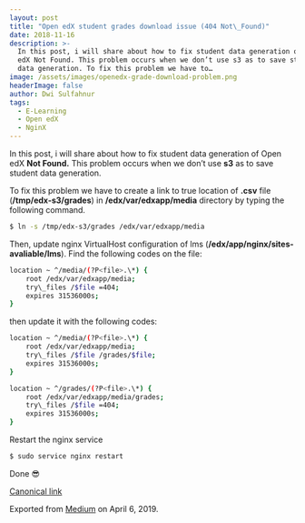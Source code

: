 ```yaml
---
layout: post
title: "Open edX student grades download issue (404 Not\_Found)"
date: 2018-11-16
description: >-
  In this post, i will share about how to fix student data generation of Open
  edX Not Found. This problem occurs when we don’t use s3 as to save student
  data generation. To fix this problem we have to…
image: /assets/images/openedx-grade-download-problem.png
headerImage: false
author: Dwi Sulfahnur
tags:
  - E-Learning
  - Open edX
  - NginX
---
```


In this post, i will share about how to fix student data generation of Open edX **Not Found.** This problem occurs when we don’t use **s3** as to save student data generation.

To fix this problem we have to create a link to true location of **.csv** file (**/tmp/edx-s3/grades**) in **/edx/var/edxapp/media** directory by typing the following command.
```bash
$ ln -s /tmp/edx-s3/grades /edx/var/edxapp/media
```
Then, update nginx VirtualHost configuration of lms (**/edx/app/nginx/sites-avaliable/lms**). Find the following codes on the file:
```bash
location ~ ^/media/(?P<file>.\*) {  
    root /edx/var/edxapp/media;  
    try\_files /$file =404;  
    expires 31536000s;  
}
```

then update it with the following codes:

```bash
location ~ ^/media/(?P<file>.\*) {  
    root /edx/var/edxapp/media;  
    try\_files /$file /grades/$file;  
    expires 31536000s;  
}

location ~ ^/grades/(?P<file>.\*) {  
    root /edx/var/edxapp/media/grades;  
    try\_files /$file =404;  
    expires 31536000s;  
}
```

Restart the nginx service

```bash
$ sudo service nginx restart
```

Done 😎


[Canonical link](https://medium.com/@dwisulfahnur/open-edx-student-grades-download-issue-404-not-found-3d7995980389)

Exported from [Medium](https://medium.com) on April 6, 2019.